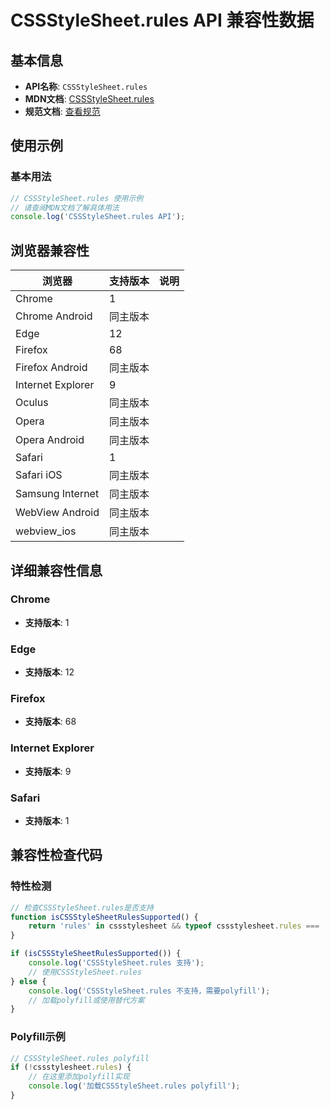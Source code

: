 # CSSStyleSheet.rules API 兼容性数据

## 基本信息

- **API名称**: `CSSStyleSheet.rules`
- **MDN文档**: [CSSStyleSheet.rules](https://developer.mozilla.org/docs/Web/API/CSSStyleSheet/rules)
- **规范文档**: [查看规范](https://drafts.csswg.org/cssom/#dom-cssstylesheet-rules)

## 使用示例

### 基本用法

```javascript
// CSSStyleSheet.rules 使用示例
// 请查阅MDN文档了解具体用法
console.log('CSSStyleSheet.rules API');
```

## 浏览器兼容性

| 浏览器 | 支持版本 | 说明 |
|--------|----------|------|
| Chrome | 1 |  |
| Chrome Android | 同主版本 |  |
| Edge | 12 |  |
| Firefox | 68 |  |
| Firefox Android | 同主版本 |  |
| Internet Explorer | 9 |  |
| Oculus | 同主版本 |  |
| Opera | 同主版本 |  |
| Opera Android | 同主版本 |  |
| Safari | 1 |  |
| Safari iOS | 同主版本 |  |
| Samsung Internet | 同主版本 |  |
| WebView Android | 同主版本 |  |
| webview_ios | 同主版本 |  |

## 详细兼容性信息

### Chrome

- **支持版本**: 1

### Edge

- **支持版本**: 12

### Firefox

- **支持版本**: 68

### Internet Explorer

- **支持版本**: 9

### Safari

- **支持版本**: 1

## 兼容性检查代码

### 特性检测

```javascript
// 检查CSSStyleSheet.rules是否支持
function isCSSStyleSheetRulesSupported() {
    return 'rules' in cssstylesheet && typeof cssstylesheet.rules === 'function';
}

if (isCSSStyleSheetRulesSupported()) {
    console.log('CSSStyleSheet.rules 支持');
    // 使用CSSStyleSheet.rules
} else {
    console.log('CSSStyleSheet.rules 不支持，需要polyfill');
    // 加载polyfill或使用替代方案
}
```

### Polyfill示例

```javascript
// CSSStyleSheet.rules polyfill
if (!cssstylesheet.rules) {
    // 在这里添加polyfill实现
    console.log('加载CSSStyleSheet.rules polyfill');
}
```


